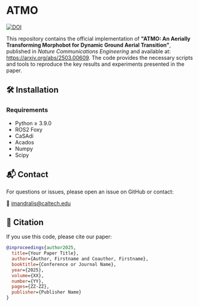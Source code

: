 # **ATMO**  

[![DOI](https://zenodo.org/badge/DOI/https://arxiv.org/abs/2503.00609.svg)](https://arxiv.org/abs/2503.00609) 

This repository contains the official implementation of **"ATMO: An Aerially Transforming Morphobot for Dynamic Ground Aerial Transition"**, published in *Nature Communications Engineering* and available at: https://arxiv.org/abs/2503.00609. The code provides the necessary scripts and tools to reproduce the key results and experiments presented in the paper.  

## 🛠 **Installation**  
### **Requirements**  
- Python ≥ 3.9.0  
- ROS2 Foxy
- CaSAdi
- Acados
- Numpy
- Scipy

## 📬 **Contact**  
For questions or issues, please open an issue on GitHub or contact:  

📧 [imandralis@caltech.edu](mailto:imandralis@caltech.edu)  

## 📣 **Citation**  
If you use this code, please cite our paper:  

```bibtex
@inproceedings{author2025,
  title={Your Paper Title},
  author={Author, Firstname and Coauthor, Firstname},
  booktitle={Conference or Journal Name},
  year={2025},
  volume={XX},
  number={YY},
  pages={ZZ-ZZ},
  publisher={Publisher Name}
}
